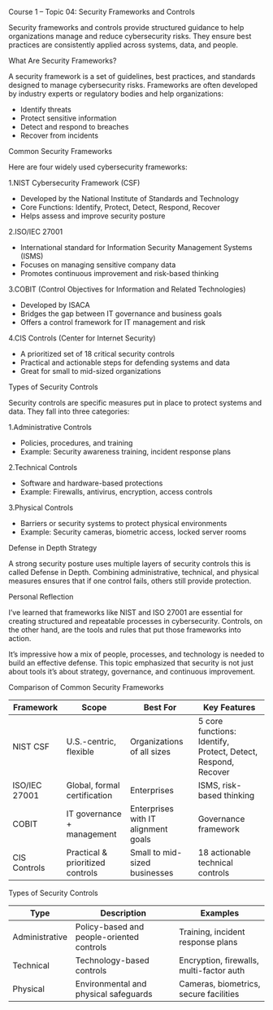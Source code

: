 Course 1 – Topic 04: Security Frameworks and Controls

Security frameworks and controls provide structured guidance to help organizations manage and reduce cybersecurity risks. They ensure best practices are consistently applied across systems, data, and people.

What Are Security Frameworks?

A security framework is a set of guidelines, best practices, and standards designed to manage cybersecurity risks. Frameworks are often developed by industry experts or regulatory bodies and help organizations:

- Identify threats  
- Protect sensitive information  
- Detect and respond to breaches  
- Recover from incidents  

Common Security Frameworks

Here are four widely used cybersecurity frameworks:

1.NIST Cybersecurity Framework (CSF)
- Developed by the National Institute of Standards and Technology
- Core Functions: Identify, Protect, Detect, Respond, Recover
- Helps assess and improve security posture

2.ISO/IEC 27001
- International standard for Information Security Management Systems (ISMS)
- Focuses on managing sensitive company data
- Promotes continuous improvement and risk-based thinking

3.COBIT (Control Objectives for Information and Related Technologies)
- Developed by ISACA
- Bridges the gap between IT governance and business goals
- Offers a control framework for IT management and risk

4.CIS Controls (Center for Internet Security)
- A prioritized set of 18 critical security controls
- Practical and actionable steps for defending systems and data
- Great for small to mid-sized organizations

Types of Security Controls

Security controls are specific measures put in place to protect systems and data. They fall into three categories:

1.Administrative Controls
- Policies, procedures, and training  
- Example: Security awareness training, incident response plans

2.Technical Controls
- Software and hardware-based protections  
- Example: Firewalls, antivirus, encryption, access controls

 3.Physical Controls
- Barriers or security systems to protect physical environments  
- Example: Security cameras, biometric access, locked server rooms

Defense in Depth Strategy

A strong security posture uses multiple layers of security controls this is called Defense in Depth. Combining administrative, technical, and physical measures ensures that if one control fails, others still provide protection.

Personal Reflection

I’ve learned that frameworks like NIST and ISO 27001 are essential for creating structured and repeatable processes in cybersecurity. Controls, on the other hand, are the tools and rules that put those frameworks into action.

It’s impressive how a mix of people, processes, and technology is needed to build an effective defense. This topic emphasized that security is not just about tools it’s about strategy, governance, and continuous improvement.

Comparison of Common Security Frameworks

| Framework           | Scope                              | Best For                      | Key Features                            |
|---------------------|-------------------------------------|-------------------------------|----------------------------------------|
| NIST CSF            | U.S.-centric, flexible              | Organizations of all sizes   | 5 core functions: Identify, Protect, Detect, Respond, Recover |
| ISO/IEC 27001       | Global, formal certification        | Enterprises                   | ISMS, risk-based thinking              |
| COBIT               | IT governance + management          | Enterprises with IT alignment goals | Governance framework             |
| CIS Controls        | Practical & prioritized controls    | Small to mid-sized businesses | 18 actionable technical controls       |


Types of Security Controls

| Type              | Description                                | Examples                                 |
|-------------------|--------------------------------------------|------------------------------------------|
| Administrative    | Policy-based and people-oriented controls  | Training, incident response plans        |
| Technical         | Technology-based controls                  | Encryption, firewalls, multi-factor auth |
| Physical          | Environmental and physical safeguards      | Cameras, biometrics, secure facilities   |

